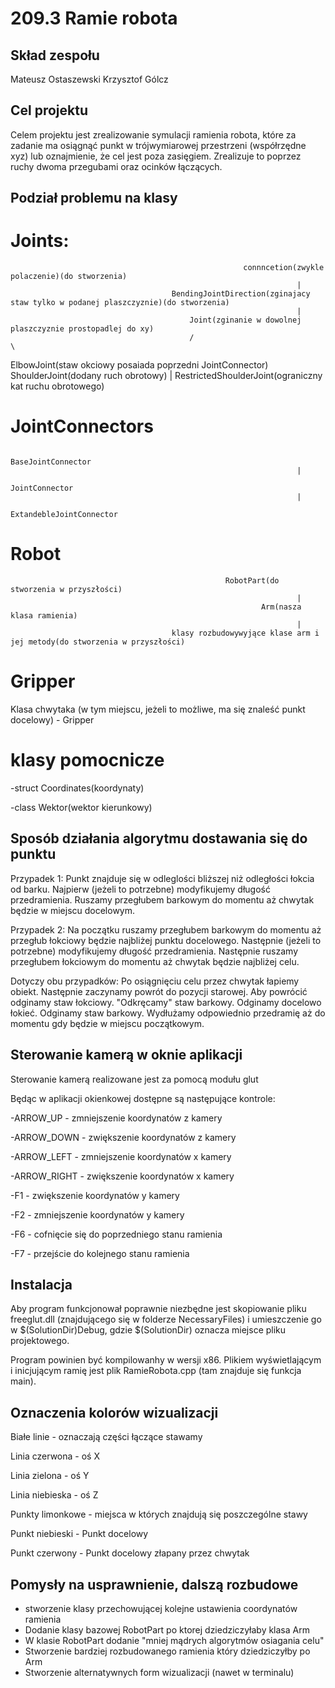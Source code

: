 # 209.3 Ramie robota

## Skład zespołu
Mateusz Ostaszewski
Krzysztof Gólcz

## Cel projektu

Celem projektu jest zrealizowanie symulacji ramienia robota, które za zadanie ma osiągnąć punkt w trójwymiarowej przestrzeni (współrzędne xyz) lub oznajmienie, że cel jest poza zasięgiem.
Zrealizuje to poprzez ruchy dwoma przegubami oraz ocinków łączących.

## Podział problemu na klasy

# Joints:
														connncetion(zwykle polaczenie)(do stworzenia)
																	|
										BendingJointDirection(zginajacy staw tylko w podanej plaszczyznie)(do stworzenia)
																	|
											Joint(zginanie w dowolnej plaszczyznie prostopadlej do xy)
											/														\
ElbowJoint(staw okciowy posaiada poprzedni JointConnector)							ShoulderJoint(dodany ruch obrotowy)
																									|
																			RestrictedShoulderJoint(ograniczny kat ruchu obrotowego)
# JointConnectors
                                                            BaseJointConnector
                                                                    |
                                                                JointConnector
                                                                    |
                                                        ExtandebleJointConnector

# Robot
                                                    RobotPart(do stworzenia w przyszłości)
                                                                    |
                                                            Arm(nasza klasa ramienia)
                                                                    |
                                        klasy rozbudowywyjące klase arm i jej metody(do stworzenia w przyszłości)

# Gripper
Klasa chwytaka (w tym miejscu, jeżeli to możliwe, ma się znaleść punkt docelowy) - Gripper

# klasy pomocnicze
-struct Coordinates(koordynaty)

-class Wektor(wektor kierunkowy)


## Sposób działania algorytmu dostawania się do punktu
Przypadek 1: Punkt znajduje się w odleglości bliższej niż odległości łokcia od barku.
Najpierw (jeżeli to potrzebne) modyfikujemy długość przedramienia.
Ruszamy przegłubem barkowym do momentu aż chwytak będzie w miejscu docelowym.

Przypadek 2:
Na początku ruszamy przegłubem barkowym do momentu aż przegłub łokciowy będzie najbliżej punktu docelowego.
Następnie (jeżeli to potrzebne) modyfikujemy długość przedramienia.
Następnie ruszamy przegłubem łokciowym do momentu aż chwytak będzie najbliżej celu.

Dotyczy obu przypadków:
Po osiągnięciu celu przez chwytak łapiemy obiekt.
Następnie zaczynamy powrót do pozycji starowej.
Aby powrócić odginamy staw łokciowy.
"Odkręcamy" staw barkowy.
Odginamy docelowo łokieć.
Odginamy staw barkowy.
Wydłużamy odpowiednio przedramię aż do momentu gdy będzie w miejscu początkowym.

## Sterowanie kamerą w oknie aplikacji
Sterowanie kamerą realizowane jest za pomocą modułu glut

Będąc w aplikacji okienkowej dostępne są następujące kontrole:

-ARROW_UP - zmniejszenie koordynatów z kamery

-ARROW_DOWN - zwiększenie koordynatów z kamery

-ARROW_LEFT - zmniejszenie koordynatów x kamery

-ARROW_RIGHT - zwiększenie koordynatów x kamery

-F1 - zwiększenie koordynatów y kamery

-F2 - zmniejszenie koordynatów y kamery

-F6 - cofnięcie się do poprzedniego stanu ramienia

-F7 - przejście do kolejnego stanu ramienia


## Instalacja
Aby program funkcjonował poprawnie niezbędne jest skopiowanie pliku freeglut.dll (znajdującego się w folderze NecessaryFiles) i umieszczenie go w $(SolutionDir)Debug,
gdzie $(SolutionDir) oznacza miejsce pliku projektowego.

Program powinien być kompilowanhy w wersji x86.
Plikiem wyświetlającym i inicjującym ramię jest plik RamieRobota.cpp (tam znajduje się funkcja main).

## Oznaczenia kolorów wizualizacji
Białe linie - oznaczają części łączące stawamy

Linia czerwona - oś X

Linia zielona - oś Y

Linia niebieska - oś Z

Punkty limonkowe - miejsca w których znajdują się poszczególne stawy

Punkt niebieski - Punkt docelowy

Punkt czerwony - Punkt docelowy złapany przez chwytak

## Pomysły na usprawnienie, dalszą rozbudowe
- stworzenie klasy przechowującej kolejne ustawienia coordynatów ramienia
- Dodanie klasy bazowej RobotPart po ktorej dziedziczyłaby klasa Arm
- W klasie RobotPart dodanie "mniej mądrych algorytmów osiagania celu"
- Stworzenie bardziej rozbudowanego ramienia który dziedziczyłby po Arm
- Stworzenie alternatywnych form wizualizacji (nawet w terminalu)

